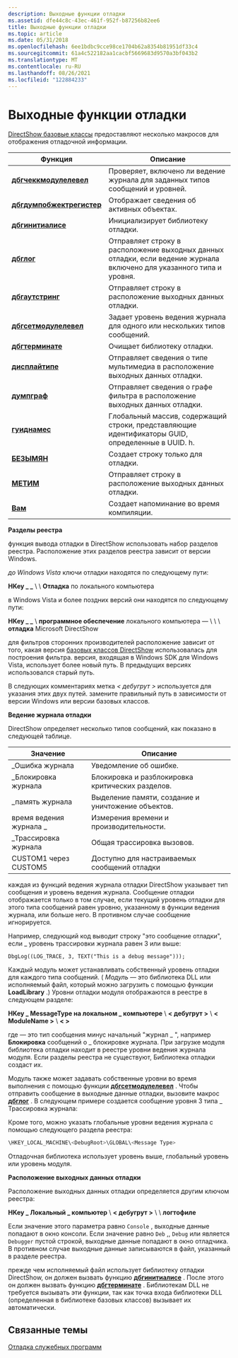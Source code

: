 ```yaml
---
description: Выходные функции отладки
ms.assetid: dfe44c8c-43ec-461f-952f-b87256b82ee6
title: Выходные функции отладки
ms.topic: article
ms.date: 05/31/2018
ms.openlocfilehash: 6ee1bdbc9cce98ce1704b62a8354b81951df33c4
ms.sourcegitcommit: 61a4c522182aa1cacbf5669683d9570a3bf043b2
ms.translationtype: MT
ms.contentlocale: ru-RU
ms.lasthandoff: 08/26/2021
ms.locfileid: "122884233"
---
```

# <a name="debug-output-functions"></a>Выходные функции отладки

[DirectShow базовые классы](directshow-base-classes.md) предоставляют несколько макросов для отображения отладочной информации.



| Функция                                               | Описание                                                                                          |
|--------------------------------------------------------|------------------------------------------------------------------------------------------------------|
| [**дбгчеккмодулелевел**](dbgcheckmodulelevel.md)     | Проверяет, включено ли ведение журнала для заданных типов сообщений и уровней.                             |
| [**дбгдумпобжектрегистер**](dbgdumpobjectregister.md) | Отображает сведения об активных объектах.                                                           |
| [**дбгинитиалисе**](dbginitialise.md)                 | Инициализирует библиотеку отладки.                                                                       |
| [**дбглог**](dbglog.md)                               | Отправляет строку в расположение выходных данных отладки, если ведение журнала включено для указанного типа и уровня. |
| [**дбгаутстринг**](dbgoutstring.md)                   | Отправляет строку в расположение выходных данных отладки.                                                         |
| [**дбгсетмодулелевел**](dbgsetmodulelevel.md)         | Задает уровень ведения журнала для одного или нескольких типов сообщений.                                                |
| [**дбгтерминате**](dbgterminate.md)                   | Очищает библиотеку отладки.                                                                         |
| [**дисплайтипе**](displaytype.md)                     | Отправляет сведения о типе мультимедиа в расположение выходных данных отладки.                                   |
| [**думпграф**](dumpgraph.md)                         | Отправляет сведения о графе фильтра в расположение выходных данных отладки.                                 |
| [**гуиднамес**](guidnames.md)                         | Глобальный массив, содержащий строки, представляющие идентификаторы GUID, определенные в UUID. h.                        |
| [**БЕЗЫМЯН**](name.md)                                   | Создает строку только для отладки.                                                                       |
| [**МЕТИМ**](note.md)                                   | Отправляет строку в расположение выходных данных отладки.                                                         |
| [**Вам**](remind.md)                               | Создает напоминание во время компиляции.                                                                |



 

**Разделы реестра**

функция вывода отладки в DirectShow использовать набор разделов реестра. Расположение этих разделов реестра зависит от версии Windows.

*до Windows Vista* ключи отладки находятся по следующему пути:

**HKey \_ \_** \\  \\ **Отладка** по локального компьютера

в Windows Vista и более поздних версий они находятся по следующему пути:

**HKey \_ \_** \\ **программное обеспечение** локального компьютера — \\  \\  \\ **отладка** Microsoft DirectShow

для фильтров сторонних производителей расположение зависит от того, какая версия [базовых классов DirectShow](directshow-base-classes.md) использовалась для построения фильтра. версия, входящая в Windows SDK для Windows Vista, использует более новый путь. В предыдущих версиях использовался старый путь.

В следующих комментариях метка *&lt; дебугрут &gt;* используется для указания этих двух путей. замените правильный путь в зависимости от версии Windows или версии базовых классов.

**Ведение журнала отладки**

DirectShow определяет несколько типов сообщений, как показано в следующей таблице.



| Значение                   | Описание                                             |
|-------------------------|---------------------------------------------------------|
| \_Ошибка журнала              | Уведомление об ошибке.                                     |
| \_Блокировка журнала            | Блокировка и разблокировка критических разделов.             |
| \_память журнала             | Выделение памяти, создание и уничтожение объектов. |
| время ведения журнала \_             | Измерения времени и производительности.                    |
| \_Трассировка журнала              | Общая трассировка вызовов.                                   |
| CUSTOM1 через CUSTOM5 | Доступно для настраиваемых сообщений отладки                     |



 

каждая из функций ведения журнала отладки DirectShow указывает тип сообщения и уровень ведения журнала. Сообщение отладки отображается только в том случае, если текущий уровень отладки для этого типа сообщений равен уровню, указанному в функции ведения журнала, или больше него. В противном случае сообщение игнорируется.

Например, следующий код выводит строку "это сообщение отладки", если \_ уровень трассировки журнала равен 3 или выше:

``` syntax
DbgLog((LOG_TRACE, 3, TEXT("This is a debug message")));
```

Каждый модуль может устанавливать собственный уровень отладки для каждого типа сообщений. ( *Модуль* — это библиотека DLL или исполняемый файл, который можно загрузить с помощью функции **LoadLibrary** .) Уровни отладки модуля отображаются в реестре в следующем разделе:

**HKey \_ MessageType на локальном \_ компьютере** \\ **&lt; дебугрут &gt;** \\ **&lt; ModuleName &gt;** \\ **&lt; &gt;**

где *<Message Type>* — это тип сообщения минус начальный "журнал \_ ", например **Блокировка** сообщений о \_ блокировке журнала. При загрузке модуля библиотека отладки находит в реестре уровни ведения журнала модуля. Если разделы реестра не существуют, Библиотека отладки создаст их.

Модуль также может задавать собственные уровни во время выполнения с помощью функции [**дбгсетмодулелевел**](dbgsetmodulelevel.md) . Чтобы отправить сообщение в выходные данные отладки, вызовите макрос [**дбглог**](dbglog.md) . В следующем примере создается сообщение уровня 3 типа \_ Трассировка журнала:

Кроме того, можно указать глобальные уровни ведения журнала с помощью следующего раздела реестра:


```C++
\HKEY_LOCAL_MACHINE\<DebugRoot>\GLOBAL\<Message Type>
```



Отладочная библиотека использует уровень выше, глобальный уровень или уровень модуля.

**Расположение выходных данных отладки**

Расположение выходных данных отладки определяется другим ключом реестра:

**HKey \_ Локальный \_ компьютер** \\ **&lt; дебугрут &gt;** \\ **<Modile Name>** \\ **логтофиле**

Если значение этого параметра равно `Console` , выходные данные попадают в окно консоли. Если значение равно `Deb` ,, `Debug` или является `Debugger` пустой строкой, выходные данные попадают в окно отладчика. В противном случае выходные данные записываются в файл, указанный в разделе реестра.

прежде чем исполняемый файл использует библиотеку отладки DirectShow, он должен вызвать функцию [**дбгинитиалисе**](dbginitialise.md) . После этого он должен вызвать функцию [**дбгтерминате**](dbgterminate.md) . Библиотекам DLL не требуется вызывать эти функции, так как точка входа библиотеки DLL (определенная в библиотеке базовых классов) вызывает их автоматически.

## <a name="related-topics"></a>Связанные темы

<dl> <dt>

[Отладка служебных программ](debugging-utilities.md)
</dt> </dl>

 

 



